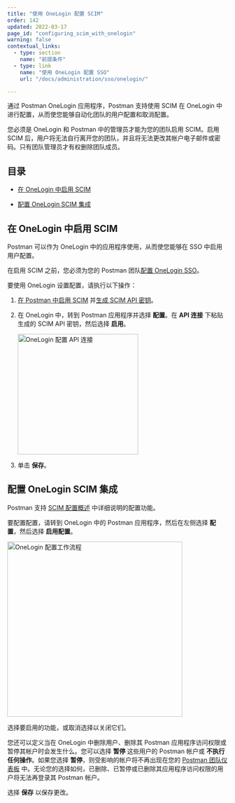 ```yaml
---
title: "使用 OneLogin 配置 SCIM"
order: 142
updated: 2022-03-17
page_id: "configuring_scim_with_onelogin"
warning: false
contextual_links:
  - type: section
    name: "前提条件"
  - type: link
    name: "使用 OneLogin 配置 SSO"
    url: "/docs/administration/sso/onelogin/"

---
```


通过 Postman OneLogin 应用程序，Postman 支持使用 SCIM 在 OneLogin 中进行配置，从而使您能够自动化团队的用户配置和取消配置。

您必须是 OneLogin 和 Postman 中的管理员才能为您的团队启用 SCIM。启用 SCIM 后，用户将无法自行离开您的团队，并且将无法更改其帐户电子邮件或密码。只有团队管理员才有权删除团队成员。

## 目录

* [在 OneLogin 中启用 SCIM](#enabling-scim-in-onelogin)

* [配置 OneLogin SCIM 集成](#configuring-the-onelogin-scim-integration)

## 在 OneLogin 中启用 SCIM

Postman 可以作为 OneLogin 中的应用程序使用，从而使您能够在 SSO 中启用用户配置。

在启用 SCIM 之前，您必须为您的 Postman 团队[配置 OneLogin SSO](/docs/administration/sso/onelogin/)。

要使用 OneLogin 设置配置，请执行以下操作：

1. [在 Postman 中启用 SCIM](/docs/administration/scim-provisioning/scim-provisioning-overview/#enabling-scim-in-postman) 并[生成 SCIM API 密钥](/docs/administration/scim-provisioning/scim-provisioning-overview/#generating-scim-api-key)。

2. 在 OneLogin 中，转到 Postman 应用程序并选择 **配置**。在 **API 连接** 下粘贴生成的 SCIM API 密钥，然后选择 **启用**。

    <img alt="OneLogin 配置 API 连接" src="https://assets.postman.com/postman-docs/onelogin-api-connection.jpg" width="275px"/>

3. 单击 **保存**。

## 配置 OneLogin SCIM 集成

Postman 支持 [SCIM 配置概述](/docs/administration/scim-provisioning/scim-provisioning-overview/#scim-features) 中详细说明的配置功能。

要配置配置，请转到 OneLogin 中的 Postman 应用程序，然后在左侧选择 **配置**，然后选择 **启用配置**。

<img alt="OneLogin 配置工作流程" src="https://assets.postman.com/postman-docs/onelogin-provisioning-workflow.jpg" width="400px"/>

选择要启用的功能，或取消选择以关闭它们。

您还可以定义当在 OneLogin 中删除用户、删除其 Postman 应用程序访问权限或暂停其帐户时会发生什么。您可以选择 **暂停** 这些用户的 Postman 帐户或 **不执行任何操作**。如果您选择 **暂停**，则受影响的帐户将不再出现在您的 [Postman 团队仪表板](https://go.postman.co/settings/team/members) 中。无论您的选择如何，已删除、已暂停或已删除其应用程序访问权限的用户将无法再登录其 Postman 帐户。

选择 **保存** 以保存更改。